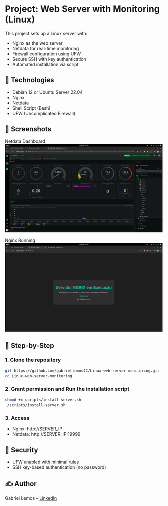# Project: Web Server with Monitoring (Linux)

This project sets up a Linux server with:
- Nginx as the web server
- Netdata for real-time monitoring
- Firewall configuration using UFW
- Secure SSH with key authentication
- Automated installation via script

## 🔧 Technologies
- Debian 12 or Ubuntu Server 22.04
- Nginx
- Netdata
- Shell Script (Bash)
- UFW (Uncomplicated Firewall)

## 📸 Screenshots
Netdata Dashboard
![Netdata Dashboard](images/netdata-dashboard.png)

Nginx Running
![Nginx Running](images/nginx-running.png)

## 🚀 Step-by-Step

### 1. Clone the repository
```bash
git https://github.com/gabriellemos42/Linux-web-server-monitoring.git
cd Linux-web-server-monitoring
```

### 2. Grant permission and Run the installation script
```bash
chmod +x scripts/install-server.sh
./scripts/install-server.sh
```

### 3. Access
- Nginx: http://SERVER_IP
- Netdata: http://SERVER_IP:19999

## 🔐 Security
- UFW enabled with minimal rules
- SSH key-based authentication (no password)

## ✍️ Author
Gabriel Lemos – [LinkedIn](https://www.linkedin.com/in/gabriel-lemos-44aa60155/)